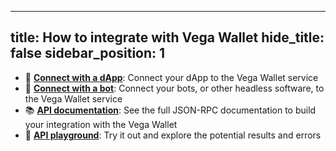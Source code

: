 
---
title: How to integrate with Vega Wallet
hide_title: false
sidebar_position: 1 
---

* 🧩 **[Connect with a dApp](#connect-with-dapps)**: Connect your dApp to the Vega Wallet service
* 🤖 **[Connect with a bot](integrate-with-bots)**: Connect your bots, or other headless software, to the Vega Wallet service
* 📚 **[API documentation](../reference/openrpc)**: See the full JSON-RPC documentation to build your integration with the Vega Wallet
* 🛝 **[API playground](../reference/openrpc-api-playground)**: Try it out and explore the potential results and errors
